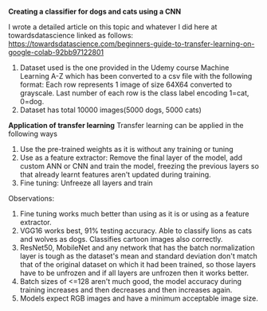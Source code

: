 **Creating a classifier for dogs and cats using a CNN**

I wrote a detailed article on this topic and whatever I did here at towardsdatascience linked as follows: https://towardsdatascience.com/beginners-guide-to-transfer-learning-on-google-colab-92bb97122801

1. Dataset used is the one provided in the Udemy course Machine Learning A-Z which has been converted to a csv file with the following format: Each row represents 1 image of size 64X64 converted to grayscale. Last number of each row is the class label encoding 1=cat, 0=dog.
2. Dataset has total 10000 images(5000 dogs, 5000 cats)

**Application of transfer learning**
Transfer learning can be applied in the following ways
1. Use the pre-trained weights as it is without any training or tuning
2. Use as a feature extractor: Remove the final layer of the model, add custom ANN or CNN and train the model, freezing the previous layers so that already learnt features aren't updated during training.
3. Fine tuning: Unfreeze all layers and train

Observations:
1. Fine tuning works much better than using as it is or using as a feature extractor.
2. VGG16 works best, 91% testing accuracy. Able to classify lions as cats and wolves as dogs. Classifies cartoon images also correctly. 
3. ResNet50, MobileNet and any network that has the batch normalization layer is tough as the dataset's mean and standard deviation don't match that of the original dataset on which it had been trained, so those layers have to be unfrozen and if all layers are unfrozen then it works better. 
4. Batch sizes of <=128 aren't much good, the model accuracy during training increases and then decreases and then increases again. 
5. Models expect RGB images and have a minimum acceptable image size.
